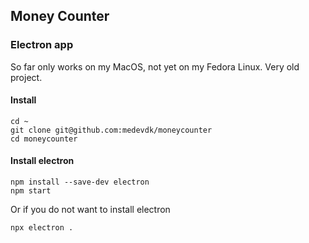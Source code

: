 ## Money Counter ##

### Electron app ###

So far only works on my MacOS, not yet on my Fedora Linux.
Very old project.

#### Install ####
```
cd ~
git clone git@github.com:medevdk/moneycounter
cd moneycounter
```

#### Install electron ####
```
npm install --save-dev electron
npm start
```

Or if you do not want to install electron
```
npx electron .
```
